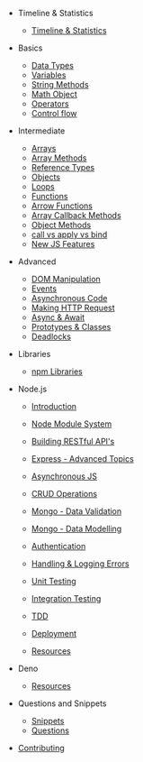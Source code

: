 - Timeline & Statistics
  - [Timeline & Statistics](timeline/index.md)
- Basics

  - [Data Types](data_types/data_types.md)
  - [Variables](variables/variables.md)
  - [String Methods](strings/string_methods.md)
  - [Math Object](math_object/math_object.md)
  - [Operators](operators/operators.md)
  - [Control flow](control_flow/control_flow.md)

- Intermediate

  - [Arrays](arrays/arrays.md)
  - [Array Methods](arrays/array_methods.md)
  - [Reference Types](reference_types/reference.md)
  - [Objects](object/objects.md)
  - [Loops](loops/loops.md)
  - [Functions](functions/functions.md)
  - [Arrow Functions](functions/arrow_functions.md)
  - [Array Callback Methods](arrays/array_callback_methods.md)
  - [Object Methods](object/object_methods.md)
  - [call vs apply vs bind](new_js_features/call_apply_bind.md)
  - [New JS Features](new_js_features/new_js_features.md)

- Advanced

  - [DOM Manipulation](dom/dom.md)
  - [Events](events/events.md)
  - [Asynchronous Code](async/async.md)
  - [Making HTTP Request](async/http.md)
  - [Async & Await](async/async_await.md)
  - [Prototypes & Classes](async/oops.md)
  - [Deadlocks](extra/index.md)

- Libraries

  - [npm Libraries](libraries/index.md)

- Node.js

  - [Introduction](node/intro.md)
  - [Node Module System](node/nms.md)
  - [Building RESTful API's](node/express.md)
  - [Express - Advanced Topics](node/express-adv.md)
  - [Asynchronous JS](node/async-js.md)
  - [CRUD Operations](node/crud.md)
  - [Mongo - Data Validation](node/mongo-dv.md)
  - [Mongo - Data Modelling](node/mongo-dm.md)
  - [Authentication](node/auth.md)
  - [Handling & Logging Errors](node/errors.md)
  - [Unit Testing](node/unit.md)
  - [Integration Testing](node/integration-test.md)
  - [TDD](node/tdd.md)
  - [Deployment](node/deploy.md)

  - [Resources](node/res.md)

- Deno

  - [Resources](deno/res.md)

- Questions and Snippets

  - [Snippets](qa/snippets.md)
  - [Questions](qa/questions.md)

- [Contributing](contribution/index.md)
